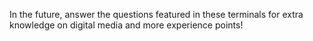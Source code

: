 In the future, answer the questions featured in these terminals for extra knowledge on digital media and more experience points!